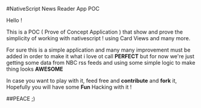 #NativeScript News Reader App POC

Hello ! 

This is a POC ( Prove of Concept Application ) that show and prove the
simplicity of working with nativescript ! using Card Views and many more.
 
 For sure this is a simple application and many many improvement must be added in order 
 to make it what i love ot call **PERFECT** but for now we're just getting some
 data from NBC rss feeds and using some simple logic to make thing looks **AWESOME**
 
 In case you want to play with it, feed free and **contribute** and **fork** it, 
 Hopefully you will have some **Fun** Hacking with it !
 
 ##PEACE ;) 

